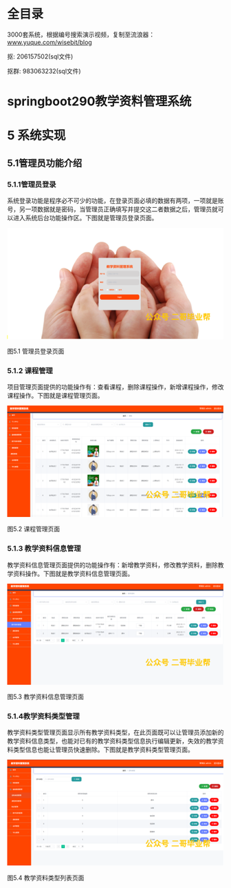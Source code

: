 # 全目录

3000套系统，根据编号搜索演示视频，复制至流浪器：www.yuque.com/wisebit/blog


<p>抠: 206157502(sql文件)</p>
<p>抠群: 983063232(sql文件)</p>


# springboot290教学资料管理系统
# 5 系统实现
## 5.1管理员功能介绍
### 5.1.1管理员登录
系统登录功能是程序必不可少的功能，在登录页面必填的数据有两项，一项就是账号，另一项数据就是密码，当管理员正确填写并提交这二者数据之后，管理员就可以进入系统后台功能操作区。下图就是管理员登录页面。

![](/md/blog.014.png)

图5.1 管理员登录页面
### 5.1.2 课程管理
项目管理页面提供的功能操作有：查看课程，删除课程操作，新增课程操作，修改课程操作。下图就是课程管理页面。

![](/md/blog.015.png)

图5.2  课程管理页面
### 5.1.3 教学资料信息管理
教学资料信息管理页面提供的功能操作有：新增教学资料，修改教学资料，删除教学资料操作。下图就是教学资料信息管理页面。

![](/md/blog.016.png)

图5.3 教学资料信息管理页面
### 5.1.4教学资料类型管理
教学资料类型管理页面显示所有教学资料类型，在此页面既可以让管理员添加新的教学资料信息类型，也能对已有的教学资料类型信息执行编辑更新，失效的教学资料类型信息也能让管理员快速删除。下图就是教学资料类型管理页面。

![](/md/blog.017.png)

图5.4 教学资料类型列表页面



